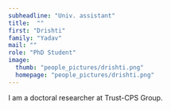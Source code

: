 ```yaml
---
subheadline: "Univ. assistant"
title:  ""
first: "Drishti"
family: "Yadav"
mail: ""
role: "PhD Student"
image:
  thumb: "people_pictures/drishti.png"
  homepage: "people_pictures/drishti.png"
---
```


<!--more-->

I am a doctoral researcher at Trust-CPS Group.

